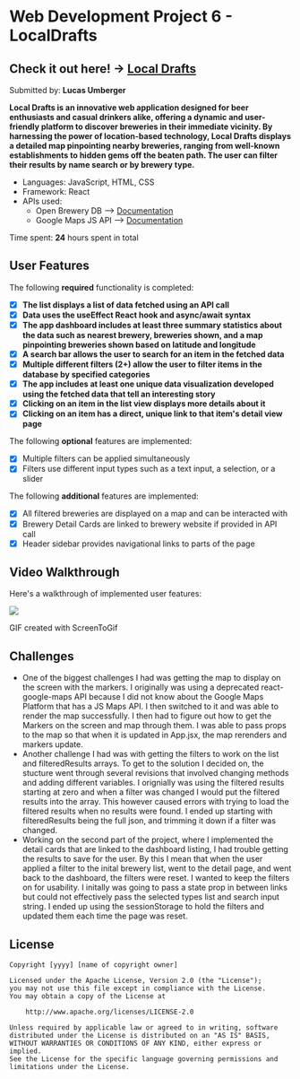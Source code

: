# Web Development Project 6 - LocalDrafts

## Check it out here! -> [Local Drafts](https://lumberger22.github.io/LocalDrafts/)

Submitted by: **Lucas Umberger**

**Local Drafts is an innovative web application designed for beer enthusiasts and casual drinkers alike, offering a dynamic and user-friendly platform to discover breweries in their immediate vicinity. By harnessing the power of location-based technology, Local Drafts displays a detailed map pinpointing nearby breweries, ranging from well-known establishments to hidden gems off the beaten path. The user can filter their results by name search or by brewery type.**

 - Languages: JavaScript, HTML, CSS
 - Framework: React
 - APIs used:
     - Open Brewery DB --> [Documentation](https://www.openbrewerydb.org/documentation)
     - Google Maps JS API --> [Documentation](https://developers.google.com/maps/documentation/javascript)

Time spent: **24** hours spent in total

## User Features

The following **required** functionality is completed:

- [x] **The list displays a list of data fetched using an API call**
- [x] **Data uses the useEffect React hook and async/await syntax**
- [x] **The app dashboard includes at least three summary statistics about the data such as nearest brewery, breweries shown, and a map pinpointing breweries shown based on latitude and   longitude**
- [x] **A search bar allows the user to search for an item in the fetched data**
- [x] **Multiple different filters (2+) allow the user to filter items in the database by specified categories**
- [x] **The app includes at least one unique data visualization developed using the fetched data that tell an interesting story**
- [x] **Clicking on an item in the list view displays more details about it**
- [x] **Clicking on an item has a direct, unique link to that item's detail view page**

The following **optional** features are implemented:

- [x] Multiple filters can be applied simultaneously
- [x] Filters use different input types such as a text input, a selection, or a slider

The following **additional** features are implemented:

* [x] All filtered breweries are displayed on a map and can be interacted with
* [x] Brewery Detail Cards are linked to brewery website if provided in API call
* [x] Header sidebar provides navigational links to parts of the page

## Video Walkthrough

Here's a walkthrough of implemented user features:

![](LocalDrafts_walkthrough.gif)

GIF created with ScreenToGif

## Challenges

  - One of the biggest challenges I had was getting the map to display on the screen with the markers. I originally was using a deprecated react-google-maps API because I did not know about the Google Maps Platform that has a JS Maps API. I then switched to it and was able to render the map successfully. I then had to figure out how to get the Markers on the screen and map through them. I was able to pass props to the map so that when it is updated in App.jsx, the map rerenders and markers update.
  - Another challenge I had was with getting the filters to work on the list and filteredResults arrays. To get to the solution I decided on, the stucture went through several revisions that involved changing methods and adding different variables. I orignially was using the filtered results starting at zero and when a filter was changed I would put the filtered results into the array. This however caused errors with trying to load the filtered results when no results were found. I ended up starting with filteredResults being the full json, and trimming it down if a filter was changed.
  - Working on the second part of the project, where I implemented the detail cards that are linked to the dashboard listing, I had trouble getting the results to save for the user. By this I mean that when the user applied a filter to the inital brewery list, went to the detail page, and went back to the dashboard, the filters were reset. I wanted to keep the filters on for usability. I initally was going to pass a state prop in between links but could not effectively pass the selected types list and search input string. I ended up using the sessionStorage to hold the filters and updated them each time the page was reset.

## License

    Copyright [yyyy] [name of copyright owner]

    Licensed under the Apache License, Version 2.0 (the "License");
    you may not use this file except in compliance with the License.
    You may obtain a copy of the License at

        http://www.apache.org/licenses/LICENSE-2.0

    Unless required by applicable law or agreed to in writing, software
    distributed under the License is distributed on an "AS IS" BASIS,
    WITHOUT WARRANTIES OR CONDITIONS OF ANY KIND, either express or implied.
    See the License for the specific language governing permissions and
    limitations under the License.
